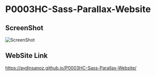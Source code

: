 # P0003HC-Sass-Parallax-Website
## ScreenShot
![ScreenShot](./images/Image1.jpg)

## WebSite Link

https://aydinsanoz.github.io/P0003HC-Sass-Parallax-Website/

